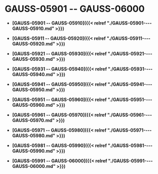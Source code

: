 # GAUSS-05901 -- GAUSS-06000

-   **[GAUSS-05901 -- GAUSS-05910]({{< relref "./GAUSS-05901----GAUSS-05910.md" >}})**

-   **[GAUSS-05911 -- GAUSS-05920]({{< relref "./GAUSS-05911----GAUSS-05920.md" >}})**

-   **[GAUSS-05921 -- GAUSS-05930]({{< relref "./GAUSS-05921----GAUSS-05930.md" >}})**

-   **[GAUSS-05931 -- GAUSS-05940]({{< relref "./GAUSS-05931----GAUSS-05940.md" >}})**

-   **[GAUSS-05941 -- GAUSS-05950]({{< relref "./GAUSS-05941----GAUSS-05950.md" >}})**

-   **[GAUSS-05951 -- GAUSS-05960]({{< relref "./GAUSS-05951----GAUSS-05960.md" >}})**

-   **[GAUSS-05961 -- GAUSS-05970]({{< relref "./GAUSS-05961----GAUSS-05970.md" >}})**

-   **[GAUSS-05971 -- GAUSS-05980]({{< relref "./GAUSS-05971----GAUSS-05980.md" >}})**

-   **[GAUSS-05981 -- GAUSS-05990]({{< relref "./GAUSS-05981----GAUSS-05990.md" >}})**

-   **[GAUSS-05991 -- GAUSS-06000]({{< relref "./GAUSS-05991----GAUSS-06000.md" >}})**

